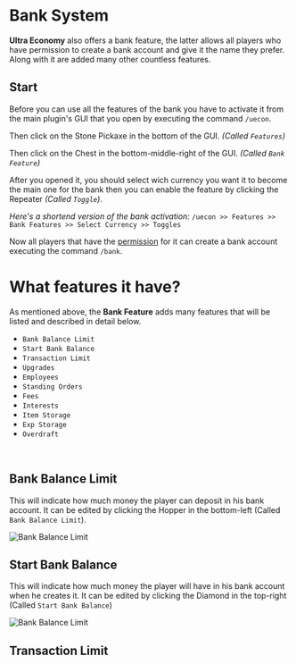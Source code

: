 # Bank System
**Ultra Economy** also offers a bank feature, the latter allows all players who have permission to create a bank account and give it the name they prefer. Along with it are added many other countless features.

## Start
Before you can use all the features of the bank you have to activate it from the main plugin's GUI that you open by executing the command `/uecon`.
<br>

Then click on the Stone Pickaxe in the bottom of the GUI. *(Called `Features`)*
<br>

Then click on the Chest in the bottom-middle-right of the GUI. *(Called `Bank Feature`)*
<br>

After you opened it, you should select wich currency you want it to become the main one for the bank then you can enable the feature by clicking the Repeater *(Called `Toggle`)*.
<br>

*Here's a shortend version of the bank activation:*
`/uecon >> Features >> Bank Features >> Select Currency >> Toggles`
<br>

Now all players that have the [permission](./overview/permissions) for it can create a bank account executing the command `/bank`.

# What features it have?
As mentioned above, the **Bank Feature** adds many features that will be listed and described in detail below.
<br>

- `Bank Balance Limit`
- `Start Bank Balance`
- `Transaction Limit`
- `Upgrades`
- `Employees`
- `Standing Orders`
- `Fees`
- `Interests`
- `Item Storage`
- `Exp Storage`
- `Overdraft`
<br>

## Bank Balance Limit
This will indicate how much money the player can deposit in his bank account. It can be edited by clicking the Hopper in the bottom-left (Called `Bank Balance Limit`).

![Bank Balance Limit](https://i.imgur.com/scbrsI8.png)

## Start Bank Balance
This will indicate how much money the player will have in his bank account when he creates it. It can be edited by clicking the Diamond in the top-right (Called `Start Bank Balance`)


![Bank Balance Limit](https://i.imgur.com/lBWQ3Nl.png)

## Transaction Limit